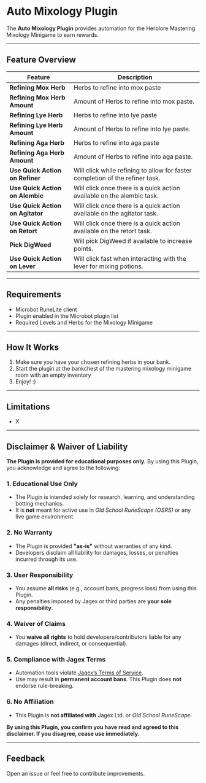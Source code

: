 # Auto Mixology Plugin

The **Auto Mixology Plugin** provides automation for the Herblore Mastering Mixology Minigame to earn rewards.

---

## Feature Overview

| Feature                          | Description                                                                   |
|----------------------------------|-------------------------------------------------------------------------------|
| **Refining Mox Herb**            | Herbs to refine into mox paste                                                |
| **Refining Mox Herb Amount**     | Amount of Herbs to refine into mox paste.                                     |
| **Refining Lye Herb**            | Herbs to refine into lye paste                                                |
| **Refining Lye Herb Amount**     | Amount of Herbs to refine into lye paste.                                     |
| **Refining Aga Herb**            | Herbs to refine into aga paste                                                |
| **Refining Aga Herb Amount**     | Amount of Herbs to refine into aga paste.                                     |
| **Use Quick Action on Refiner**  | Will click while refining to allow for faster completion of the refiner task. |
| **Use Quick Action on Alembic**  | Will click once there is a quick action available on the alembic task.        |
| **Use Quick Action on Agitator** | Will click once there is a quick action available on the agitator task.       |
| **Use Quick Action on Retort**   | Will click once there is a quick action available on the retort task.         |
| **Pick DigWeed**                 | Will pick DigWeed if available to increase points.                            |
| **Use Quick Action on Lever**    | Will click fast when interacting with the lever for mixing potions.           |

---

## Requirements
- Microbot RuneLite client
- Plugin enabled in the Microbot plugin list
- Required Levels and Herbs for the Mixology Minigame

---

## How It Works
1. Make sure you have your chosen refining herbs in your bank.
2. Start the plugin at the bankchest of the mastering mixology minigame room with an empty inventory
3. Enjoy! :)

---

## Limitations
- X

---

## Disclaimer & Waiver of Liability

**The Plugin is provided for educational purposes only.** By using this Plugin, you acknowledge and agree to the following:

### 1. Educational Use Only
- The Plugin is intended solely for research, learning, and understanding botting mechanics.
- It is **not** meant for active use in *Old School RuneScape (OSRS)* or any live game environment.

### 2. No Warranty
- The Plugin is provided **"as-is"** without warranties of any kind.
- Developers disclaim all liability for damages, losses, or penalties incurred through its use.

### 3. User Responsibility
- You assume **all risks** (e.g., account bans, progress loss) from using this Plugin.
- Any penalties imposed by Jagex or third parties are **your sole responsibility**.

### 4. Waiver of Claims
- You **waive all rights** to hold developers/contributors liable for any damages (direct, indirect, or consequential).

### 5. Compliance with Jagex Terms
- Automation tools violate [Jagex’s Terms of Service](https://www.jagex.com/en-GB/terms).
- Use may result in **permanent account bans**. This Plugin does **not** endorse rule-breaking.

### 6. No Affiliation
- This Plugin is **not affiliated with** Jagex Ltd. or *Old School RuneScape*.

**By using this Plugin, you confirm you have read and agreed to this disclaimer. If you disagree, cease use immediately.**

---

## Feedback
Open an issue or feel free to contribute improvements.

